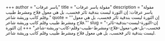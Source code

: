 +++
author = "ياسر عرفات"
title = "مقولة ياسر عرفات"
description = "مقولة ياسر عرفات: إن الثورة ليست بندقية ثائر فحسب، بل هي معول فلاح ومشرط طبيب وقلم كاتب وريشة شاعر."
quote = '''إن الثورة ليست بندقية ثائر فحسب، بل هي معول فلاح ومشرط طبيب وقلم كاتب وريشة شاعر.'''
slug = "إن-الثورة-ليست-بندقية-ثائر-فحسب،-بل-هي-معول-فلاح-ومشرط-طبيب-وقلم-كاتب-وريشة-شاعر"
+++
إن الثورة ليست بندقية ثائر فحسب، بل هي معول فلاح ومشرط طبيب وقلم كاتب وريشة شاعر.

